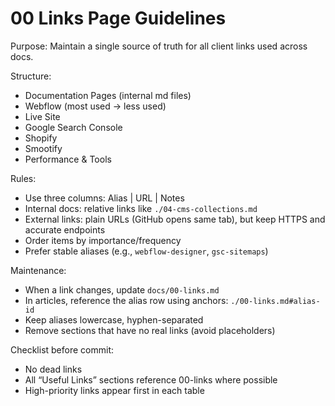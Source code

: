 # 00 Links Page Guidelines

Purpose: Maintain a single source of truth for all client links used across docs.

Structure:
- Documentation Pages (internal md files)
- Webflow (most used → less used)
- Live Site
- Google Search Console
- Shopify
- Smootify
- Performance & Tools

Rules:
- Use three columns: Alias | URL | Notes
- Internal docs: relative links like `./04-cms-collections.md`
- External links: plain URLs (GitHub opens same tab), but keep HTTPS and accurate endpoints
- Order items by importance/frequency
- Prefer stable aliases (e.g., `webflow-designer`, `gsc-sitemaps`)

Maintenance:
- When a link changes, update `docs/00-links.md`
- In articles, reference the alias row using anchors: `./00-links.md#alias-id`
- Keep aliases lowercase, hyphen-separated
- Remove sections that have no real links (avoid placeholders)

Checklist before commit:
- No dead links
- All “Useful Links” sections reference 00-links where possible
- High-priority links appear first in each table
